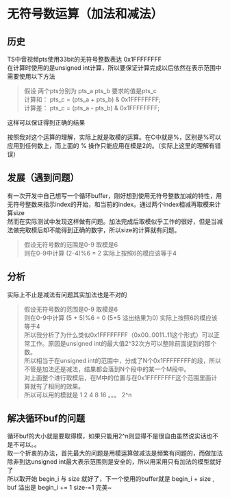 # 无符号数运算（加法和减法）
## 历史
TS中音视频pts使用33bit的无符号整数表达 0x1FFFFFFFF  
在计算时使用的是unsigned int计算，所以要保证计算完成以后依然在表示范围中需要使用以下方法

> 假设 两个pts分别为 pts_a pts_b 要求的值是pts_c    
计算和： pts_c = (pts_a + pts_b) & 0x1FFFFFFFF;  
计算差： pts_c = (pts_a - pts_b) & 0x1FFFFFFFF;  

这样可以保证得到正确的结果

按照我对这个运算的理解，实际上就是取模的运算。在C中就是%，区别是%可以应用到任何数上，而上面的 % 操作只能应用在模是2的。（实际上这里的理解有错误）

## 发展（遇到问题）  
有一次开发中自己想写一个循环buffer，刚好想到使用无符号整数加减的特性，用无符号整数来指示index的开始，和当前的index。通过两个index相减再取模来计算size  
然而在实际测试中发现这样做有问题。加法完成后取模似乎工作的很好，但是当减法做完取模后却不能得到正确的数字，所以size的计算就有问题。
> 假设无符号数的范围是0-9 取模是6  
则在0-9中计算 (2-4)%6 = 2 实际上按照6的模应该等于4  
## 分析  
实际上不止是减法有问题其实加法也是不对的
> 假设无符号数的范围是0-9 取模是6  
则在0-9中计算 (5 + 5)%6 = 0 (5+5 溢出结果为0) 实际上按照6的模应该等于4  
所以我分析了为什么类似0x1FFFFFFFF（0x00..0011..11这个形式）可以正常工作。原因是unsigned int的最大值2^32次方可以整除前面提到的那个数。  
所以相当于在unsigned int的范围中，分成了N个0x1FFFFFFFF的段，所以不管是加法还是减法，结果都会落到N个段中的某一个M段中。  
对上面整个进行取模后，在M中的位置与在0x1FFFFFFFF这个范围里面计算就有了相同的效果。  
所以可以用的模就是 1 2 4 8 16 。。。 2^n
## 解决循环buf的问题  
循环buf的大小就是要取得模，如果只能用2^n则显得不是很自由虽然说实话也不是不可以。。   
取一个折衷的办法，首先最大的问题是用模运算做减法是频繁有问题的，而做加法除非到达unsigned int最大表示范围则是安全的，所以用采用只有加法的模型就好了  
所以取开始 begin_i 与 size 就好了，下一个使用的buffer就是 begin_i + size , buf 溢出是 begin_i += 1 size-=1 完美~
